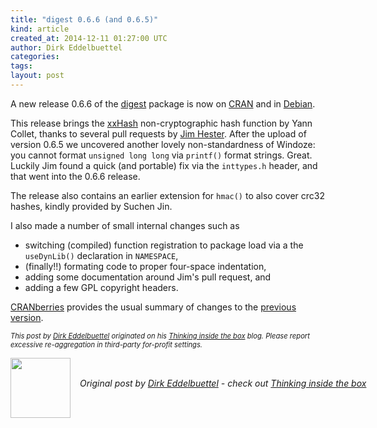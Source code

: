 ```yaml
---
title: "digest 0.6.6 (and 0.6.5)"
kind: article
created_at: 2014-12-11 01:27:00 UTC
author: Dirk Eddelbuettel
categories: 
tags: 
layout: post
---
```

<p>A new release 0.6.6 of the <a href="http://dirk.eddelbuettel.com/code/digest.html">digest</a> package is now on <a href="http://cran.r-project.org">CRAN</a> and in <a href="http://www.debian.org">Debian</a>.</p>
<p>This release brings the <a href="https://code.google.com/p/xxhash/">xxHash</a> non-cryptographic hash function by Yann Collet, thanks to several pull requests by <a href="http://jimhester.com/">Jim Hester</a>. After the upload of version 0.6.5 we uncovered another lovely non-standardness of Windoze: you cannot format <code>unsigned long long</code> via <code>printf()</code> format strings. Great. Luckily Jim found a quick (and portable) fix via the <code>inttypes.h</code> header, and that went into the 0.6.6 release.</p>
<p>The release also contains an earlier extension for <code>hmac()</code> to also cover crc32 hashes, kindly provided by Suchen Jin.</p>
<p>I also made a number of small internal changes such as</p>
<ul>
<li>switching (compiled) function registration to package load via a the <code>useDynLib()</code> declaration in <code>NAMESPACE</code>,</li>
<li>(finally!!) formating code to proper four-space indentation,</li>
<li>adding some documentation around Jim's pull request, and</li>
<li>adding a few GPL copyright headers.</li>
</ul>
<p><a href="http://dirk.eddelbuettel.com/cranberries/index.html">CRANberries</a> provides the usual summary of changes to the <a href="http://dirk.eddelbuettel.com/cranberries/2013/12/03#digest_0.6.4">previous version</a>.</p>
<p style="font-size:80%; font-style:italic;">
This post by <a href="http://dirk.eddelbuettel.com">Dirk Eddelbuettel</a> originated on his <a href="http://dirk.eddelbuettel.com/blog/">Thinking inside the box</a> blog. Please report excessive re-aggregation in third-party for-profit settings.
<p><div class="author">
  <img src="" style="width: 96px; height: 96;">
  <span style="position: absolute; padding: 32px 15px;">
    <i>Original post by <a href="http://twitter.com/">Dirk Eddelbuettel</a> - check out <a href="http://dirk.eddelbuettel.com/blog">Thinking inside the box   </a></i>
  </span>
</div>
